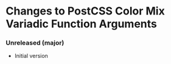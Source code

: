 # Changes to PostCSS Color Mix Variadic Function Arguments

### Unreleased (major)

- Initial version

